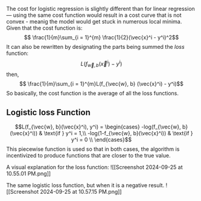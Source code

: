 The cost for logistic regression is slightly different than for linear regression — using the same cost function would result in a cost curve that is not convex - meanig the model would get stuck in numerous local minima.
\
Given that the cost function is:
$$ \frac{1}{m}\sum_{i = 1}^{m} \frac{1}{2}(\vec{x}^i - y^i)^2$$
It can also be rewritten by designating the parts being summed the *loss* function:
$$ L(f_{\vec{w}, b} (\vec{x}^i) - y^i)$$
then,
$$ \frac{1}{m}\sum_{i = 1}^{m}L(f_{\vec{w}, b} (\vec{x}^i) - y^i)$$
So basically, the cost function is the average of all the loss functions.

## Logistic loss Function
$$L(f_{\vec{w}, b}(\vec{x}^i), y^i) = \begin{cases}
-log(f_{\vec{w}, b} (\vec{x}^i)) & \text{if } y^i = 1,\\
-log(1-f_{\vec{w}, b}(\vec{x}^i))  & \text{if } y^i = 0 \\
\end{cases}$$
This piecewise function is used so that in both cases, the algorithm is incentivized to produce functions that are closer to the true value.

A visual explanation for the loss function:
![[Screenshot 2024-09-25 at 10.55.01 PM.png]]

The same logistic loss function, but when it is a negative result.
![[Screenshot 2024-09-25 at 10.57.15 PM.png]]